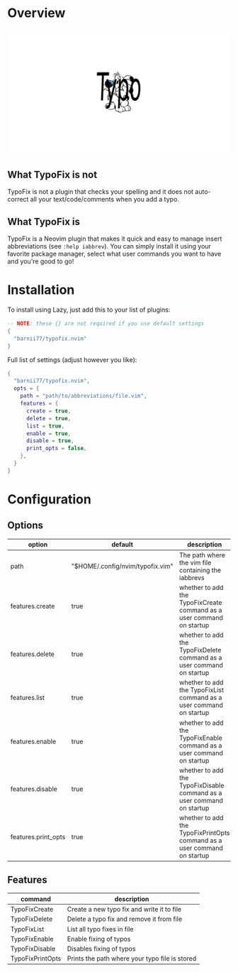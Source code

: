 # Overview
![typofix](docs/typo-ide-fix.png)

## What TypoFix is **not**
TypoFix is not a plugin that checks your spelling and it does not auto-correct all your text/code/comments when you add a typo.

## What TypoFix is
TypoFix is a Neovim plugin that makes it quick and easy to manage insert abbreviations (see `:help iabbrev`).
You can simply install it using your favorite package manager, select what user commands you want to have and you're good to go!

# Installation
To install using Lazy, just add this to your list of plugins:
```lua
-- NOTE: these {} are not required if you use default settings
{
  "barnii77/typofix.nvim"
}
```

Full list of settings (adjust however you like):
```lua
{
  "barnii77/typofix.nvim",
  opts = {
    path = "path/to/abbreviations/file.vim",
    features = {
      create = true,
      delete = true,
      list = true,
      enable = true,
      disable = true,
      print_opts = false,
    },
  }
}
```

# Configuration

## Options
| option | default | description |
|--------|---------|-------------|
| path   | "$HOME/.config/nvim/typofix.vim" | The path where the vim file containing the iabbrevs |
| features.create | true | whether to add the TypoFixCreate command as a user command on startup |
| features.delete | true | whether to add the TypoFixDelete command as a user command on startup |
| features.list | true | whether to add the TypoFixList command as a user command on startup |
| features.enable | true | whether to add the TypoFixEnable command as a user command on startup |
| features.disable | true | whether to add the TypoFixDisable command as a user command on startup |
| features.print_opts | true | whether to add the TypoFixPrintOpts command as a user command on startup |

## Features
| command | description |
|---------|-------------|
| TypoFixCreate | Create a new typo fix and write it to file |
| TypoFixDelete | Delete a typo fix and remove it from file |
| TypoFixList | List all typo fixes in file |
| TypoFixEnable | Enable fixing of typos |
| TypoFixDisable | Disables fixing of typos |
| TypoFixPrintOpts | Prints the path where your typo file is stored |
